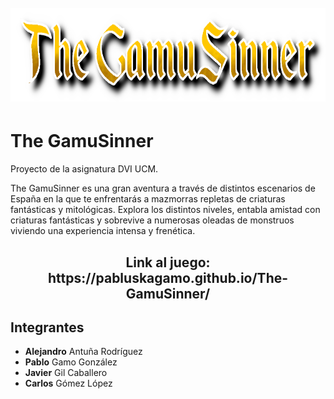 <h1 align="center">
  <br>
  <img src="./public/img/titulo.png" height="150">
</h1>

# The GamuSinner
Proyecto de la asignatura DVI UCM.

The GamuSinner es una gran aventura a través de distintos escenarios de España en la
que te enfrentarás a mazmorras repletas de criaturas fantásticas y mitológicas. Explora
los distintos niveles, entabla amistad con criaturas fantásticas y sobrevive a numerosas
oleadas de monstruos viviendo una experiencia intensa y frenética.


<h2 align="center">Link al juego: https://pabluskagamo.github.io/The-GamuSinner/</h2>

## Integrantes
* **Alejandro** Antuña Rodríguez
* **Pablo** Gamo González
* **Javier** Gil Caballero
* **Carlos** Gómez López

